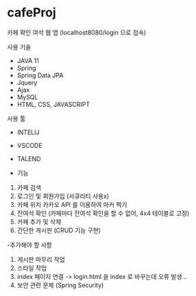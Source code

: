 # cafeProj

카페 확인 여석 웹 앱 
(localhost8080/login 으로 접속) 

사용 기술
- JAVA 11 
- Spring
- Spring Data JPA
- Jquery
- Ajax
- MySQL
- HTML, CSS, JAVASCRIPT


사용 툴
- INTELIJ
- VSCODE
- TALEND

- 기능
1. 카페 검색
2. 로그인 및 회원가입 (서큐리티 사용x)
3. 카페 위치 카카오 API 를 이용하여 마커 찍기
4. 잔여석 확인 (카페마다 잔여석 확인을 할 수 없어, 4x4 테이블로 고정)
5. 카페 추가 및 삭제
6. 간단한 게시판 (CRUD 기능 구현)

-추가해야 할 사항
1. 게시판 마무리 작업
2. 스타일 작업
3. index 페이지 연결 -> login.html 을 index 로 바꾸는데 오류 발생 ..
4. 보안 관련 문제 (Spring Security)
